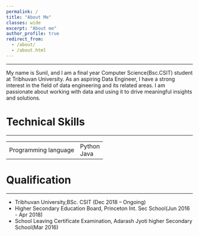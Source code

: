 ```yaml
---
permalink: /
title: "About Me"
classes: wide
excerpt: "About me"
author_profile: true
redirect_from: 
  - /about/
  - /about.html
---
```

------------


My name is Sunil, and I am a final year Computer Science(Bsc.CSIT) student at Tribhuvan University. As an aspiring Data Engineer, I have a strong interest in the field of data engineering and its related areas. I am passionate about working with data and using it to drive meaningful insights and solutions.


# Technical Skills
------------

  <table style="border: none; border-collapse: collapse;" border="0">
    <tr style="border-collapse: separate; border-spacing:30em;">
      <td style="border-collapse: collapse; border: none;">
           Programming language
      </td>
      <td style="border-collapse: collapse; border: none;">
            Python<br>Java
      </td>      
    </tr>
  </table>
         
 

# Qualification
------------
* Tribhuvan University,BSc. CSIT (Dec 2018 – Ongoing)
* Higher Secondary Education Board, Princeton Int. Sec School(Jun 2016 - Apr 2018)
* School Leaving Certificate  Examination, Adarash Jyoti higher Secondary School(Mar 2016)


